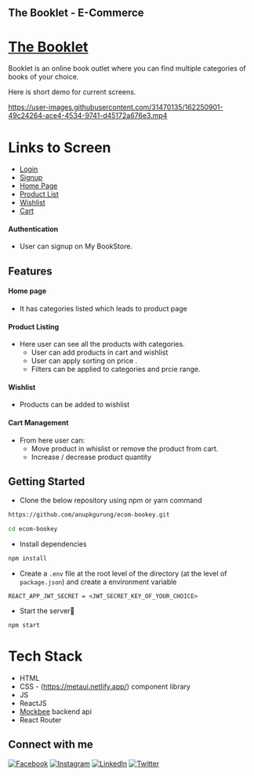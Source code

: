 ## The Booklet - E-Commerce

# [The Booklet](https://thebooklet.netlify.app/)


Booklet is an online book outlet where you can find multiple categories of books of your choice.

Here is short demo for current screens.


https://user-images.githubusercontent.com/31470135/162250901-49c24264-ace4-4534-9741-d45172a676e3.mp4


# Links to Screen

- [Login](https://mybookstore.vercel.app/login)
- [Signup](https://mybookstore.vercel.app/signup)
- [Home Page](https://mybookstore.vercel.app/)
- [Product List](https://mybookstore.vercel.app/products)
- [Wishlist](https://mybookstore.vercel.app/wishlist)
- [Cart](https://mybookstore.vercel.app/cart)

#### Authentication
- User can signup on My BookStore.
  
## Features
 #### Home page 
 - It has categories listed which leads to product page
 
 #### Product Listing 
 - Here user can see all the products with categories.
    - User can add products in cart and wishlist   
    - User can apply sorting on price .
    - Filters can be applied to categories and prcie range.

#### Wishlist
 - Products can be added to wishlist

#### Cart Management
 - From here user can: 
    - Move product in whislist or remove the product from cart.
    - Increase / decrease product quantity

## Getting Started

- Clone the below repository using npm or yarn command

```sh
https://github.com/anupkgurung/ecom-bookey.git

cd ecom-bookey
```

- Install dependencies

```sh
npm install
```

- Create a `.env` file at the root level of the directory (at the level of `package.json`) and create a environment variable

```
REACT_APP_JWT_SECRET = <JWT_SECRET_KEY_OF_YOUR_CHOICE>
```

- Start the server🚀

```
npm start
```

# Tech Stack
- HTML
- CSS - (https://metaui.netlify.app/) component library
- JS
- ReactJS
- [Mockbee](https://mockbee.netlify.app/) backend api
- React Router



## Connect with me 
[![Facebook](https://img.shields.io/badge/facebook-%40anupkgurung-blue)](https://www.facebook.com/anup.gurung.9862)
[![Instagram](https://img.shields.io/badge/instagram-%40anupkgurung-blue)](https://www.instagram.com/aannupkmr/) 
[![LinkedIn](https://img.shields.io/badge/linkedin-%40anupkgurung-blue)](https://www.linkedin.com/in/anup-gurung-70b78788/) 
[![Twitter](https://img.shields.io/badge/twitter-%40anupkgurung-blue)](https://twitter.com/anupkgurung)


